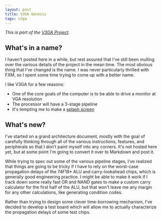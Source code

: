```yaml
---
layout: post
title: V3GA Genesis
tags: v3ga
---
```


*This is part of the [V3GA Project][v3ga-overview].*

## What's in a name?

I haven't posted here in a while, but rest assured that I've still been mulling
over the various details of the project in the mean time. The most obvious
thing that I've changed is the name. I was never particularly thrilled with
FXM, so I spent some time trying to come up with a better name.

I like V3GA for a few reasons:

* One of the core goals of the computer is to be able to drive a monitor at VGA
  resolution
* The processor will have a 3-stage pipeline
* It's tempting me to make a [splash screen][splash-screen]

## What's new?

I've started on a grand architecture document, mostly with the goal of
carefully thinking through all of the various instructions, features, and
peripherals so that I don't paint myself into any corners. It's not hosted here
yet, but at some point I'm going to convert it over to Markdown and post it.

While trying to spec out some of the various pipeline stages, I've realized
that things are going to be tricky if I have to rely on the worst-case
propagation delays of the 74F18\* ALU and carry-lookahead chips, which is
generally good engineering practice. I might be able to make it work if I track
down some really fast OR and NAND gates to make a custom carry calculator for
the first half of the ALU, but that won't leave me any margin for any other
calculations, like generating condition codes.

Rather than trying to design some clever time-borrowing mechanism, I've decided
to develop a test board which will allow me to actually characterize the
propagation delays of some test chips.

[v3ga-overview]: /v3ga-overview
[splash-screen]: http://youtu.be/a9224qZ7N38
